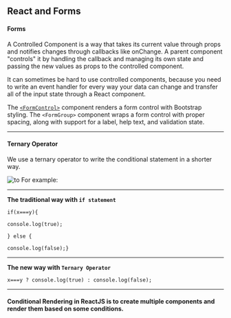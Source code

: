## React and Forms

#### Forms

A Controlled Component is a way that takes its current value through props and notifies changes through callbacks like onChange. A parent component "controls" it by handling the callback and managing its own state and passing the new values as props to the controlled component.

It can sometimes be hard to use controlled components, because you need to write an event handler for every way your data can change and transfer all of the input state through a React component.

The [`<FormControl>`](https://react-bootstrap.github.io/components/forms/) component renders a form control with Bootstrap styling. The `<FormGroup>` component wraps a form control with proper spacing, along with support for a label, help text, and validation state.

---

#### Ternary Operator

We use a ternary operator to write the conditional statement in a shorter way.

![to](https://scotch-res.cloudinary.com/image/upload/w_auto,q_auto:good,f_auto/v1562952526/dhsqw2ht28tvyutsfzvw.jpg)
For example:

---

**The traditional way with `if statement`**

`if(x===y){`

`console.log(true);`

`} else {`

`console.log(false);}`

---

**The new way with `Ternary Operator`**

`x===y ? console.log(true) : console.log(false);`

---

#### Conditional Rendering in ReactJS is to create multiple components and render them based on some conditions.
